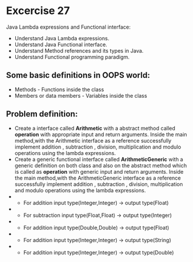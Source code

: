 # Excercise 27

Java Lambda expressions and Functional interface:
- Understand Java Lambda expressions.
- Understand Java Functional interface.
- Understand Method references and its types in Java.  
- Understand Functional programming paradigm.
## Some basic definitions in OOPS world:

* Methods - Functions inside the class
* Members or data members - Variables inside the class

## Problem definition:

- Create a interface called **Arithmetic** with a abstract method called **operation** with appropriate input and return arguments. Inside the main method,with the Arithmetic interface as a reference successfully implement addition , subtraction , division, multiplication and modulo operations using the lambda expressions.
- Create a generic functional interface called **ArithmeticGeneric** with a generic definition on both class and also on the abstract method which is called as **operation** with generic input and return arguments. Inside the main method,with the ArithmeticGeneric interface as a reference successfully implement addition , subtraction , division, multiplication and modulo operations using the lambda expressions.
- - For addition input type(Integer,Integer) -> output type(Float)
- - For subtraction input type(Float,Float) -> output type(Integer)
- - For addition input type(Double,Double) -> output type(Float)
- - For addition input type(Integer,Integer) -> output type(String)
- - For addition input type(Integer,Integer) -> output type(Double)    